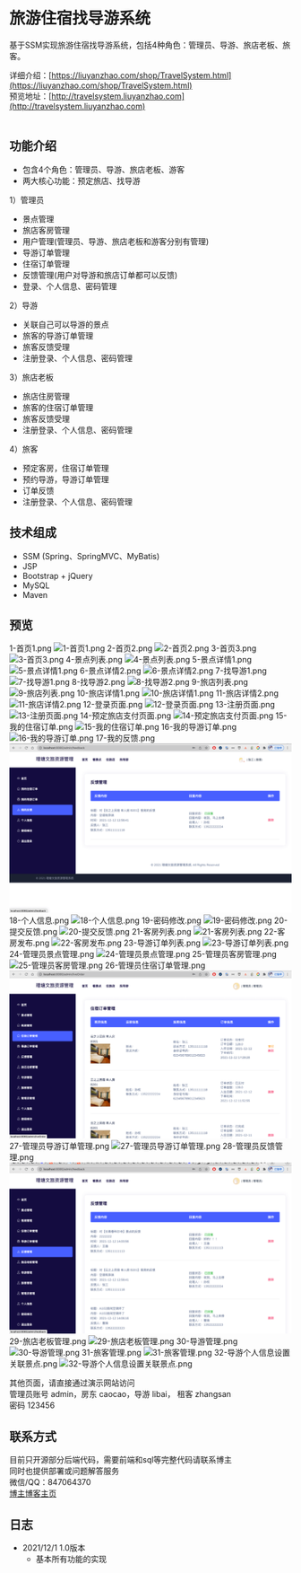 # 旅游住宿找导游系统
基于SSM实现旅游住宿找导游系统，包括4种角色：管理员、导游、旅店老板、旅客。


详细介绍：[https://liuyanzhao.com/shop/TravelSystem.html](https://liuyanzhao.com/shop/TravelSystem.html) <br/>
预览地址：[http://travelsystem.liuyanzhao.com](http://travelsystem.liuyanzhao.com)  <br/> <br/>



## 功能介绍
- 包含4个角色：管理员、导游、旅店老板、游客
- 两大核心功能：预定旅店、找导游

1）管理员 <br/>
- 景点管理
- 旅店客房管理
- 用户管理(管理员、导游、旅店老板和游客分别有管理)
- 导游订单管理
- 住宿订单管理
- 反馈管理(用户对导游和旅店订单都可以反馈)
- 登录、个人信息、密码管理

2）导游 <br/>
- 关联自己可以导游的景点
- 旅客的导游订单管理
- 旅客反馈受理
- 注册登录、个人信息、密码管理

3）旅店老板 <br/>
- 旅店住房管理
- 旅客的住宿订单管理
- 旅客反馈受理
- 注册登录、个人信息、密码管理

4）旅客 <br/>
- 预定客房，住宿订单管理
- 预约导游，导游订单管理
- 订单反馈
- 注册登录、个人信息、密码管理






## 技术组成
- SSM (Spring、SpringMVC、MyBatis)
- JSP
- Bootstrap + jQuery
- MySQL
- Maven


## 预览
1-首页1.png
![1-首页1.png](img/1-首页1.png)
2-首页2.png
![2-首页2.png](img/2-首页2.png)
3-首页3.png
![3-首页3.png](img/3-首页3.png)
4-景点列表.png
![4-景点列表.png](img/4-景点列表.png)
5-景点详情1.png
![5-景点详情1.png](img/5-景点详情1.png)
6-景点详情2.png
![6-景点详情2.png](img/6-景点详情2.png)
7-找导游1.png
![7-找导游1.png](img/7-找导游1.png)
8-找导游2.png
![8-找导游2.png](img/8-找导游2.png)
9-旅店列表.png
![9-旅店列表.png](img/9-旅店列表.png)
10-旅店详情1.png
![10-旅店详情1.png](img/10-旅店详情1.png)
11-旅店详情2.png
![11-旅店详情2.png](img/11-旅店详情2.png)
12-登录页面.png
![12-登录页面.png](img/12-登录页面.png)
13-注册页面.png
![13-注册页面.png](img/13-注册页面.png)
14-预定旅店支付页面.png
![14-预定旅店支付页面.png](img/14-预定旅店支付页面.png)
15-我的住宿订单.png
![15-我的住宿订单.png](img/15-我的住宿订单.png)
16-我的导游订单.png
![16-我的导游订单.png](img/16-我的导游订单.png)
17-我的反馈.png
![17-我的反馈.png](img/17-我的反馈.png)
18-个人信息.png
![18-个人信息.png](img/18-个人信息.png)
19-密码修改.png
![19-密码修改.png](img/19-密码修改.png)
20-提交反馈.png
![20-提交反馈.png](img/20-提交反馈.png)
21-客房列表.png
![21-客房列表.png](img/21-客房列表.png)
22-客房发布.png
![22-客房发布.png](img/22-客房发布.png)
23-导游订单列表.png
![23-导游订单列表.png](img/23-导游订单列表.png)
24-管理员景点管理.png
![24-管理员景点管理.png](img/24-管理员景点管理.png)
25-管理员客房管理.png
![25-管理员客房管理.png](img/25-管理员客房管理.png)
26-管理员住宿订单管理.png
![26-管理员住宿订单管理.png](img/26-管理员住宿订单管理.png)
27-管理员导游订单管理.png
![27-管理员导游订单管理.png](img/27-管理员导游订单管理.png)
28-管理员反馈管理.png
![28-管理员反馈管理.png](img/28-管理员反馈管理.png)
29-旅店老板管理.png
![29-旅店老板管理.png](img/29-旅店老板管理.png)
30-导游管理.png
![30-导游管理.png](img/30-导游管理.png)
31-旅客管理.png
![31-旅客管理.png](img/31-旅客管理.png)
32-导游个人信息设置关联景点.png
![32-导游个人信息设置关联景点.png](img/32-导游个人信息设置关联景点.png)


其他页面，请直接通过演示网站访问 <br/>
管理员账号 admin，房东 caocao，导游 libai， 租客 zhangsan <br/>
密码 123456


## 联系方式
目前只开源部分后端代码，需要前端和sql等完整代码请联系博主 <br/>
同时也提供部署或问题解答服务  <br/>
微信/QQ：847064370 <br/>
[博主博客主页](https://liuyanzhao.com) <br/>

## 日志

- 2021/12/1 1.0版本
   - 基本所有功能的实现


